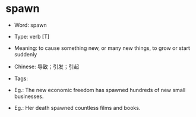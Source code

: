 # spawn

- Word: spawn

- Type: verb [T]
- Meaning: to cause something new, or many new things, to grow or start suddenly
- Chinese: 导致；引发；引起
- Tags: 
- Eg.: The new economic freedom has spawned hundreds of new small businesses.
- Eg.: Her death spawned countless films and books.

